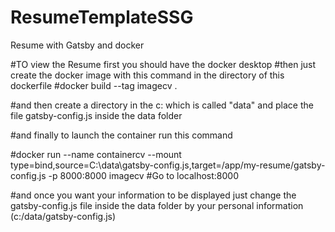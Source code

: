 # ResumeTemplateSSG
Resume with Gatsby and docker

#TO view the Resume first you should have the docker desktop 
#then just create the docker image with this command in the directory of this dockerfile
#docker build --tag imagecv . 

#and then create a directory in the c: which is called "data" and place the file gatsby-config.js inside the data folder

#and finally to launch the container run this command 

#docker run --name containercv  --mount type=bind,source=C:\data\gatsby-config.js,target=/app/my-resume/gatsby-config.js  -p 8000:8000 imagecv
#Go to localhost:8000

#and once you want your information to be displayed just change the gatsby-config.js file inside the data folder by your personal information (c:/data/gatsby-config.js)
